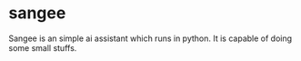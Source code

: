 # sangee
Sangee is an simple ai assistant which runs in python. It is capable of doing some small stuffs.
